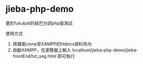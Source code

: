 # jieba-php-demo
基於fukuball的結巴分詞php版測試

使用方式
 1. 將檔案clone至XAMPP的htdocs資料夾內 
 2. 啟動XAMPP，在瀏覽器上輸入 localhost/jieba-php-demo/jieba-frontEnd/txt_seg.html 
    即可執行 

